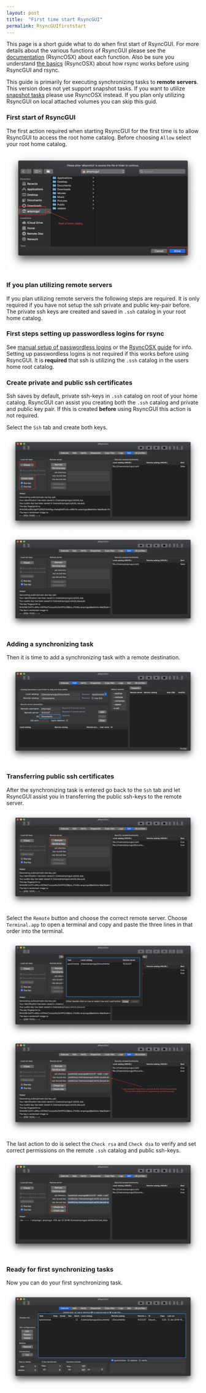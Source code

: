 ```yaml
---
layout: post
title:  "First time start RsyncGUI"
permalink: RsyncGUIfirststart
---
```

This page is a short guide what to do when first start of RsyncGUI. For more details about the various functions of RsyncGUI please see the [documentation](/AboutRsyncGUI) (RsyncOSX) about each function. Also be sure you understand  [the basics](/HowtoUseRsyncGUI) (RsyncOSX) about how rsync works before using RsyncGUI and rsync.

This guide is primarily for executing synchronizing tasks to **remote servers**. This version does not yet support snapshot tasks. If you want to utilize [snapshot tasks](/Snapshots) please use RsyncOSX instead. If you plan only utilizing RsyncGUI on local attached volumes you can skip this guid.

### First start of RsyncGUI

The first action required when starting RsyncGUI for the first time is to allow RsyncGUI to access the root home catalog. Before choosing `Allow` select your root home catalog.

![](/images/RsyncOSX/master/RsyncGUIfirststart/main2.png)

### If you plan utilizing remote servers

If you plan utilizing remote servers the following steps are required. It is only required if you have not setup the ssh private and public key-pair before. The private ssh keys are created and saved in `.ssh` catalog in your root home catalog.

### First steps setting up passwordless logins for rsync

See [manual setup of passwordless logins](/PasswordlessLogin) or the [RsyncOSX guide](/ssh) for info. Setting up passwordless logins is not required if this works before using RsyncGUI. It is **required** that ssh is utilizing the `.ssh` catalog in the users home root catalog.

### Create private and public ssh certificates

Ssh saves by default, private ssh-keys in `.ssh` catalog on root of your home catalog. RsyncGUI can assist you creating both the `.ssh` catalog and private and public key pair. If this is created **before** using RsyncGUI this action is not required.

Select the `Ssh` tab and create both keys.

![](/images/RsyncOSX/master/RsyncGUIfirststart/main3.png)
![](/images/RsyncOSX/master/RsyncGUIfirststart/main4.png)

### Adding a synchronizing task

Then it is time to add a synchronizing task with a remote destination.

![](/images/RsyncOSX/master/RsyncGUIfirststart/main5.png)

### Transferring public ssh certificates

After the synchronizing task is entered go back to the `Ssh` tab and let RsyncGUI assist you in transferring the public ssh-keys to the remote server.

![](/images/RsyncOSX/master/RsyncGUIfirststart/main6.png)

Select the `Remote` button and choose the correct remote server. Choose `Terminal.app` to open a terminal and copy and paste the three lines in that order into the terminal.

![](/images/RsyncOSX/master/RsyncGUIfirststart/main7.png)
![](/images/RsyncOSX/master/RsyncGUIfirststart/main8.png)

The last action to do is select the `Check rsa` and `Check dsa` to verify and set correct permissions on the remote `.ssh` catalog and public ssh-keys.

![](/images/RsyncOSX/master/RsyncGUIfirststart/main9.png)

### Ready for first synchronizing tasks

Now you can do your first synchronizing task.

![](/images/RsyncOSX/master/RsyncGUIfirststart/main10.png)

